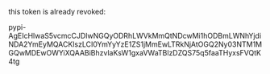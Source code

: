 this token is already revoked:

pypi-AgEIcHlwaS5vcmcCJDIwNGQyODRhLWVkMmQtNDcwMi1hODBmLWNhYjdiNDA2YmEyMQACKlszLCI0YmYyYzE1ZS1jMmEwLTRkNjAtOGQ2Ny03NTM1MGQwMDEwOWYiXQAABiBhzvlaKsW1gxaVWaTBlzDZQS75q5faaTHyxsFVQtK4tg
